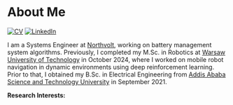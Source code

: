 # About Me

[![CV](https://img.shields.io/badge/CV:-open_to_work-green)](CV/CV.pdf)
[![LinkedIn](https://img.shields.io/badge/Ahmed_Nurye-LinkedIn-blue?logo=linkedin)](https://www.linkedin.com/in/anurye/)

I am a Systems Engineer at [Northvolt](https://northvolt.com/), working on battery management system algorithms. Previously, I completed my M.Sc. in Robotics at [Warsaw University of Technology](https://eng.pw.edu.pl/) in October 2024, where I worked on mobile robot navigation in dynamic environments using deep reinforcement learning. Prior to that, I obtained my B.Sc. in Electrical Engineering from [Addis Ababa Science and Technology University](http://www.aastu.edu.et/) in September 2021.

**Research Interests:**


<!-- <picture>
  <source
    srcset="https://github-readme-stats.vercel.app/api?username=anurye&show_icons=true&theme=dark"
    media="(prefers-color-scheme: dark)"
  />
  <source
    srcset="https://github-readme-stats.vercel.app/api?username=anurye&show_icons=true"
    media="(prefers-color-scheme: light), (prefers-color-scheme: no-preference)"
  />
  <img src="https://github-readme-stats.vercel.app/api?username=anurye&show_icons=true" />
</picture> -->

